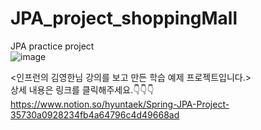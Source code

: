 # JPA_project_shoppingMall
JPA practice project
<br>
![image](https://github.com/taek95/JPA_project_shoppingMall/assets/50096950/e7219886-bcde-4f14-8ea1-b86b864b4099)

<인프런의 김영한님 강의를 보고 만든 학습 예제 프로젝트입니다.> <br>
상세 내용은 링크를 클릭해주세요.👇👇👇 <br>
https://www.notion.so/hyuntaek/Spring-JPA-Project-35730a0928234fb4a64796c4d49668ad
